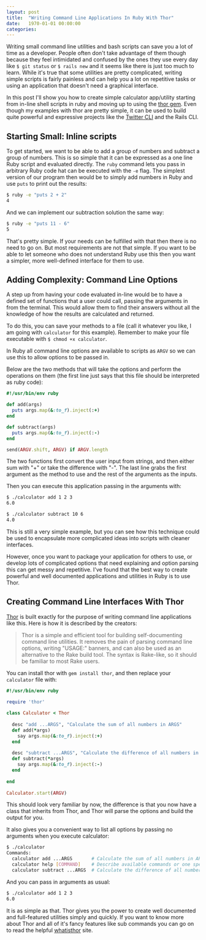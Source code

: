 ```yaml
---
layout: post
title:  "Writing Command Line Applications In Ruby With Thor"
date:   1970-01-01 00:00:00
categories:
---
```


Writing small command line utilities and bash scripts can save you a lot of time as a developer. People often don't take 
advantage of them though because they feel intimidated and confused by the ones they use every day like `$ git status` 
or `$ rails new` and it seems like there is just too much to learn. While it's true that some utilities are pretty 
complicated, writing simple scripts is fairly painless and can help you a lot on repetitive tasks or using an
application that doesn't need a graphical interface. 
 
In this post I'll show you how to create simple calculator app/utility starting from in-line shell scripts in ruby and 
moving up to using the [thor gem](https://github.com/erikhuda/thor). Even though my examples with thor are pretty simple,
it can be used to build quite powerful and expressive projects like the [Twitter CLI](https://github.com/sferik/t) and 
the Rails CLI.


Starting Small: Inline scripts
------------------------------

To get started, we want to be able to add a group of numbers and subtract a group of numbers. This is so simple that it
can be expressed as a one line Ruby script and evaluated directly. The `ruby` command lets you pass in arbitrary Ruby 
code hat can be executed with the `-e` flag. The simplest version of our program then would be to simply add numbers
in Ruby and use `puts` to print out the results:

```bash
$ ruby -e "puts 2 + 2"                    
4

```

And we can implement our subtraction solution the same way:

```bash
$ ruby -e "puts 11 - 6"                    
5
```

That's pretty simple. If your needs can be fulfilled with that then there is no need to go on. But most requirements are
not that simple. If you want to be able to let someone who does not understand Ruby use this then you want a simpler, 
more well-defined interface for them to use.


Adding Complexity: Command Line Options
---------------------------------------

A step up from having your code evaluated in-line would be to have a defined set of functions that a user could call, 
passing the arguments in from the terminal. This would allow them to find their answers without all the knowledge of 
how the results are calculated and returned.

To do this, you can save your methods to a file (call it whatever you like, I am going with `calculator` for this 
example). Remember to make your file executable with `$ chmod +x calculator`.

In Ruby all command line options are available to scripts as `ARGV` so we can use this to allow options to be passed in. 

Below are the two methods that will take the options and perform the operations on them (the first line just says that 
this file should be interpreted as ruby code):

```ruby
#!/usr/bin/env ruby

def add(args)
  puts args.map(&:to_f).inject(:+)
end

def subtract(args)
  puts args.map(&:to_f).inject(:-)
end

send(ARGV.shift, ARGV) if ARGV.length

```

The two functions first convert the user input from strings, and then either sum with "+" or take the difference with 
"-". The last line grabs the first argument as the method to use and the rest of the arguments as the inputs.

Then you can execute this application passing in the arguments with:

```bash
$ ./calculator add 1 2 3
6.0
```

```bash
$ ./calculator subtract 10 6
4.0
```

This is still a very simple example, but you can see how this technique could be used to encapsulate more complicated 
ideas into scripts with cleaner interfaces.

However, once you want to package your application for others to use, or develop lots of complicated options that need 
explaining and option parsing this can get messy and repetitive. I've found that the best way to create powerful and 
well documented applications and utilities in Ruby is to use Thor.


Creating Command Line Interfaces With Thor
------------------------------------------

[Thor](https://github.com/erikhuda/thor) is built exactly for the purpose of writing command line applications like
this. Here is how it is described by the creators:

> Thor is a simple and efficient tool for building self-documenting command line utilities. It removes the pain of 
> parsing command line options, writing "USAGE:" banners, and can also be used as an alternative to the Rake build tool. 
> The syntax is Rake-like, so it should be familiar to most Rake users.

You can install thor with `gem install thor`, and then replace your `calculator` file with:

```ruby
#!/usr/bin/env ruby

require 'thor'
 
class Calculator < Thor
  
  desc "add ...ARGS", "Calculate the sum of all numbers in ARGS"
  def add(*args)
    say args.map(&:to_f).inject(:+)
  end
  
  desc "subtract ...ARGS", "Calculate the difference of all numbers in ARGS"
  def subtract(*args)
    say args.map(&:to_f).inject(:-)
  end
  
end
 
Calculator.start(ARGV)
```

This should look very familiar by now, the difference is that you now have a class that inherits from Thor, and Thor 
will parse the options and build the output for you.

It also gives you a convenient way to list all options by passing no arguments when you execute calculator:

```bash
$ ./calculator
Commands:
  calculator add ...ARGS       # Calculate the sum of all numbers in ARGS
  calculator help [COMMAND]    # Describe available commands or one specific command
  calculator subtract ...ARGS  # Calculate the difference of all numbers in ARGS

```

And you can pass in arguments as usual:

```bash
$ ./calculator add 1 2 3
6.0
```

It is as simple as that. Thor gives you the power to create well documented and full-featured utilities simply and 
quickly. If you want to know more about Thor and all of it's fancy features like sub commands you can go on to read the 
helpful [whatisthor](http://whatisthor.com/) site.
